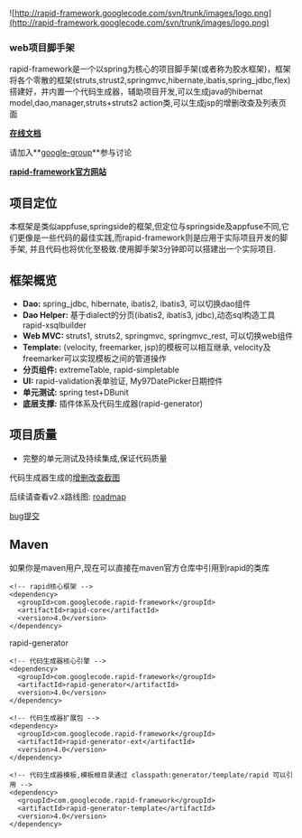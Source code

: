 ![http://rapid-framework.googlecode.com/svn/trunk/images/logo.png](http://rapid-framework.googlecode.com/svn/trunk/images/logo.png)
### web项目脚手架 ###

rapid-framework是一个以spring为核心的项目脚手架(或者称为胶水框架)，框架将各个零散的框架(struts,strust2,springmvc,hibernate,ibatis,spring\_jdbc,flex)搭建好，并内置一个代码生成器，辅助项目开发,可以生成java的hibernat model,dao,manager,struts+struts2 action类,可以生成jsp的增删改查及列表页面

**[在线文档](http://code.google.com/p/rapid-framework/wiki/menu)**

请加入**[google-group](http://groups.google.hk/group/rapid-framework)**参与讨论

**[rapid-framework官方网站](http://www.rapid-framework.org.cn)**

## 项目定位 ##
本框架是类似appfuse,springside的框架,但定位与springside及appfuse不同,它们更像是一些代码的最佳实践,而rapid-framework则是应用于实际项目开发的脚手架, 并且代码也将优化至极致.使用脚手架3分钟即可以搭建出一个实际项目.

## 框架概览 ##
  * **Dao:** spring\_jdbc, hibernate, ibatis2, ibatis3, 可以切换dao组件
  * **Dao Helper:** 基于dialect的分页(ibatis2, ibatis3, jdbc),动态sql构造工具rapid-xsqlbuilder
  * **Web MVC:** struts1, struts2, springmvc, springmvc\_rest, 可以切换web组件
  * **Template:** (velocity, freemarker, jsp)的模板可以相互继承, velocity及freemarker可以实现模板之间的管道操作
  * **分页组件:** extremeTable, rapid-simpletable
  * **UI:** rapid-validation表单验证, My97DatePicker日期控件
  * **单元测试:** spring test+DBunit
  * **底层支撑:** 插件体系及代码生成器(rapid-generator)

## 项目质量 ##
  * 完整的单元测试及持续集成,保证代码质量

代码生成器生成的[增删改查截图](http://code.google.com/p/rapid-framework/wiki/snapshot)

后续请查看v2.x路线图: [roadmap](roadmap.md)

[bug提交](http://code.google.com/p/rapid-framework/issues/list)


## Maven ##
如果你是maven用户,现在可以直接在maven官方仓库中引用到rapid的类库

```
<!-- rapid核心框架 -->
<dependency>
  <groupId>com.googlecode.rapid-framework</groupId>
  <artifactId>rapid-core</artifactId>
  <version>4.0</version>	
</dependency>
```

rapid-generator
```
<!-- 代码生成器核心引擎 -->
<dependency>
  <groupId>com.googlecode.rapid-framework</groupId>
  <artifactId>rapid-generator</artifactId>
  <version>4.0</version>	
</dependency>

<!-- 代码生成器扩展包 -->
<dependency>
  <groupId>com.googlecode.rapid-framework</groupId>
  <artifactId>rapid-generator-ext</artifactId>
  <version>4.0</version>	
</dependency>

<!-- 代码生成器模板,模板根目录通过 classpath:generator/template/rapid 可以引用 -->
<dependency>
  <groupId>com.googlecode.rapid-framework</groupId>
  <artifactId>rapid-generator-template</artifactId>
  <version>4.0</version>	
</dependency>

```
